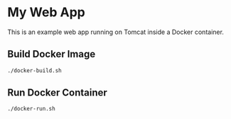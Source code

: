 My Web App
==========



This is an example web app running on Tomcat inside a Docker container.

## Build Docker Image
```bash
./docker-build.sh 
```

## Run Docker Container
```bash
./docker-run.sh 
```
